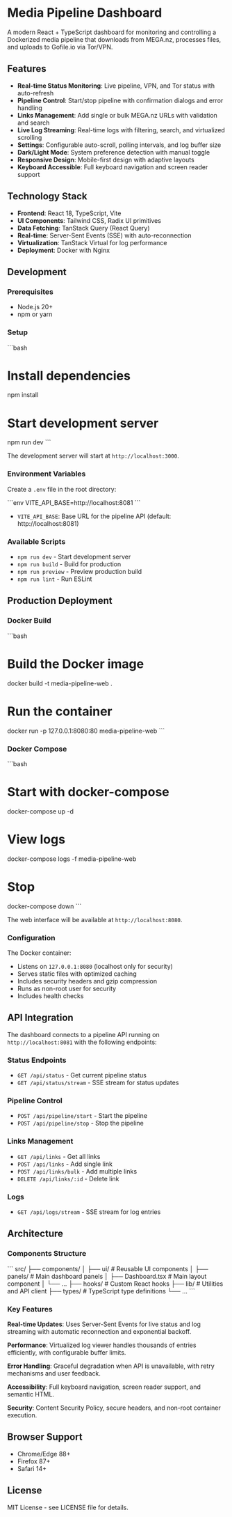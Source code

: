 # Media Pipeline Dashboard

A modern React + TypeScript dashboard for monitoring and controlling a Dockerized media pipeline that downloads from MEGA.nz, processes files, and uploads to Gofile.io via Tor/VPN.

## Features

- **Real-time Status Monitoring**: Live pipeline, VPN, and Tor status with auto-refresh
- **Pipeline Control**: Start/stop pipeline with confirmation dialogs and error handling
- **Links Management**: Add single or bulk MEGA.nz URLs with validation and search
- **Live Log Streaming**: Real-time logs with filtering, search, and virtualized scrolling
- **Settings**: Configurable auto-scroll, polling intervals, and log buffer size
- **Dark/Light Mode**: System preference detection with manual toggle
- **Responsive Design**: Mobile-first design with adaptive layouts
- **Keyboard Accessible**: Full keyboard navigation and screen reader support

## Technology Stack

- **Frontend**: React 18, TypeScript, Vite
- **UI Components**: Tailwind CSS, Radix UI primitives
- **Data Fetching**: TanStack Query (React Query)
- **Real-time**: Server-Sent Events (SSE) with auto-reconnection
- **Virtualization**: TanStack Virtual for log performance
- **Deployment**: Docker with Nginx

## Development

### Prerequisites

- Node.js 20+
- npm or yarn

### Setup

\`\`\`bash
# Install dependencies
npm install

# Start development server
npm run dev
\`\`\`

The development server will start at `http://localhost:3000`.

### Environment Variables

Create a `.env` file in the root directory:

\`\`\`env
VITE_API_BASE=http://localhost:8081
\`\`\`

- `VITE_API_BASE`: Base URL for the pipeline API (default: http://localhost:8081)

### Available Scripts

- `npm run dev` - Start development server
- `npm run build` - Build for production
- `npm run preview` - Preview production build
- `npm run lint` - Run ESLint

## Production Deployment

### Docker Build

\`\`\`bash
# Build the Docker image
docker build -t media-pipeline-web .

# Run the container
docker run -p 127.0.0.1:8080:80 media-pipeline-web
\`\`\`

### Docker Compose

\`\`\`bash
# Start with docker-compose
docker-compose up -d

# View logs
docker-compose logs -f media-pipeline-web

# Stop
docker-compose down
\`\`\`

The web interface will be available at `http://localhost:8080`.

### Configuration

The Docker container:
- Listens on `127.0.0.1:8080` (localhost only for security)
- Serves static files with optimized caching
- Includes security headers and gzip compression
- Runs as non-root user for security
- Includes health checks

## API Integration

The dashboard connects to a pipeline API running on `http://localhost:8081` with the following endpoints:

### Status Endpoints
- `GET /api/status` - Get current pipeline status
- `GET /api/status/stream` - SSE stream for status updates

### Pipeline Control
- `POST /api/pipeline/start` - Start the pipeline
- `POST /api/pipeline/stop` - Stop the pipeline

### Links Management
- `GET /api/links` - Get all links
- `POST /api/links` - Add single link
- `POST /api/links/bulk` - Add multiple links
- `DELETE /api/links/:id` - Delete link

### Logs
- `GET /api/logs/stream` - SSE stream for log entries

## Architecture

### Components Structure
\`\`\`
src/
├── components/
│   ├── ui/              # Reusable UI components
│   ├── panels/          # Main dashboard panels
│   ├── Dashboard.tsx    # Main layout component
│   └── ...
├── hooks/               # Custom React hooks
├── lib/                 # Utilities and API client
├── types/               # TypeScript type definitions
└── ...
\`\`\`

### Key Features

**Real-time Updates**: Uses Server-Sent Events for live status and log streaming with automatic reconnection and exponential backoff.

**Performance**: Virtualized log viewer handles thousands of entries efficiently, with configurable buffer limits.

**Error Handling**: Graceful degradation when API is unavailable, with retry mechanisms and user feedback.

**Accessibility**: Full keyboard navigation, screen reader support, and semantic HTML.

**Security**: Content Security Policy, secure headers, and non-root container execution.

## Browser Support

- Chrome/Edge 88+
- Firefox 87+
- Safari 14+

## License

MIT License - see LICENSE file for details.
